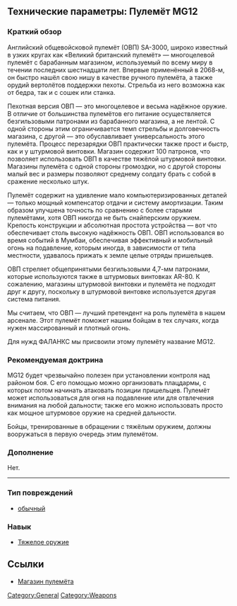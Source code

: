## Технические параметры: Пулемёт MG12

### Краткий обзор

Английский общевойсковой пулемёт (ОВП) SA-3000, широко известный в узких
кругах как «Великий британский пулемёт» — многоцелевой пулемёт с
барабанным магазином, используемый по всему миру в течении последних
шестнадцати лет. Впервые применённый в 2068-м, он быстро нашёл свою нишу
в качестве ручного пулемёта, а также орудий вертолётов поддержки пехоты.
Стрельба из него возможна как от бедра, так и с сошек или станка.

Пехотная версия ОВП — это многоцелевое и весьма надёжное оружие. В
отличие от большинства пулемётов его питание осуществляется
безгильзовыми патронами из барабанного магазина, а не лентой. С одной
стороны этим ограничивается темп стрельбы и долговечность магазина, с
другой — это обуславливает универсальность этого пулемёта. Процесс
перезарядки ОВП практически также прост и быстр, как и у штурмовой
винтовки. Магазин содержит 100 патронов, что позволяет использовать ОВП
в качестве тяжёлой штурмовой винтовки. Магазины пулемёта с одной стороны
громоздки, но с другой стороны малый вес и размеры позволяют среднему
солдату брать с собой в сражение несколько штук.

Пулемёт содержит на удивление мало компьютеризированных деталей — только
мощный компенсатор отдачи и систему амортизации. Таким образом улучшена
точность по сравнению с более старыми пулемётами, хотя ОВП никогда не
быть снайперским оружием. Крепость конструкции и абсолютная простота
устройства — вот что обеспечивает столь высокую надёжность ОВП. ОВП
использовался во время событий в Мумбаи, обеспечивая эффективный и
мобильный огонь на подавление, которым иногда, в зависимости от типа
местности, удавалось прижать к земле целые отряды пришельцев.

ОВП стреляет общепринятыми безгильзовыми 4,7-мм патронами, которые
используются также в штурмовых винтовках AR-80. К сожалению, магазины
штурмовой винтовки и пулемёта не подходят друг к другу, поскольку в
штурмовой винтовке используется другая система питания.

Мы считаем, что ОВП — лучший претендент на роль пулемёта в нашем
арсенале. Этот пулемёт поможет нашим бойцам в тех случаях, когда нужен
массированный и плотный огонь.

Для нужд ФАЛАНКС мы присвоили этому пулемёту название MG12.

### Рекомендуемая доктрина

MG12 будет чрезвычайно полезен при установлении контроля над районом
боя. С его помощью можно организовать плацдармы, с которых потом
начинать атаковать позиции пришельцев. Пулемёт может использоваться для
огня на подавление или для отвлечения внимания на любой дальности; также
его можно использовать просто как мощное штурмовое оружие на средней
дальности.

Бойцы, тренированные в обращении с тяжёлым оружием, должны вооружаться в
первую очередь этим пулемётом.

### Дополнение

Нет.

------------------------------------------------------------------------

### Тип повреждений

- [обычный](Типы_повреждений/обычный "wikilink")

### Навык

- [Тяжелое оружие](Навыки/Тяжелое_оружие "wikilink")

## Ссылки

- [Магазин пулемёта](Снаряжение/Боеприпасы/Магазин_пулемёта "wikilink")

[Category:General](Category:General "wikilink")
[Category:Weapons](Category:Weapons "wikilink")